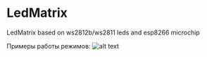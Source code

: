 # LedMatrix
LedMatrix based on ws2812b/ws2811 leds and esp8266 microchip


Примеры работы режимов:
![alt text](https://github.com/npo6ka/LedMatrix/blob/Ahtoh108/gif/00_slow_random.gif "00_slow_random: ")

